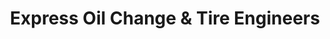---
title: "Express Oil Change & Tire Engineers"
url: /lake-wylie/express-oil-change-und-tire-engineers/
shop: Reifen
---